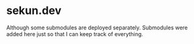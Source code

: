 # sekun.dev

Although some submodules are deployed separately. Submodules were added here just so that I can keep track of everything.
